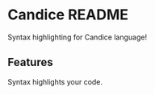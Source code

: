 # Candice README

Syntax highlighting for Candice language!

## Features

Syntax highlights your code.
